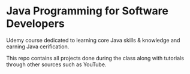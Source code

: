 # Java Programming for Software Developers

Udemy course dedicated to learning core Java skills & knowledge and earning Java cerification.

This repo contains all projects done during the class along with tutorials through other sources such as YouTube.
